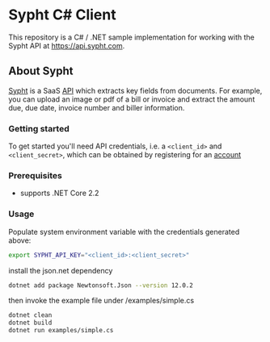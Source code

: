 # Sypht C# Client
This repository is a C# / .NET sample implementation for working with the Sypht API at https://api.sypht.com.

## About Sypht
[Sypht](https://sypht.com) is a SaaS [API]((https://docs.sypht.com/)) which extracts key fields from documents. For
example, you can upload an image or pdf of a bill or invoice and extract the amount due, due date, invoice number
and biller information.

### Getting started
To get started you'll need API credentials, i.e. a `<client_id>` and `<client_secret>`, which can be obtained by registering
for an [account](https://www.sypht.com/signup/developer)

### Prerequisites
* supports .NET Core 2.2

### Usage
Populate system environment variable with the credentials generated above:

```Bash
export SYPHT_API_KEY="<client_id>:<client_secret>"
```

install the json.net dependency
```Bash
dotnet add package Newtonsoft.Json --version 12.0.2
```

then invoke the example file under /examples/simple.cs

```Bash
dotnet clean
dotnet build
dotnet run examples/simple.cs
```
